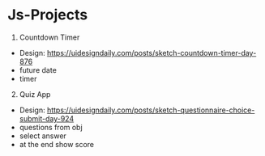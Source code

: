 # Js-Projects

1. Countdown Timer

-   Design: https://uidesigndaily.com/posts/sketch-countdown-timer-day-876
-   future date
-   timer

2. Quiz App

-   Design: https://uidesigndaily.com/posts/sketch-questionnaire-choice-submit-day-924
-   questions from obj
-   select answer
-   at the end show score



